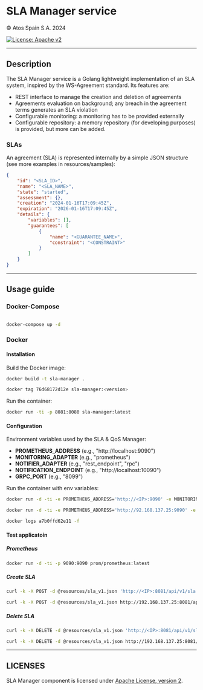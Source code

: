
# SLA Manager service 

&copy; Atos Spain S.A. 2024

[![License: Apache v2](https://img.shields.io/badge/License-Apache%20v2-blue.svg)](https://www.apache.org/licenses/LICENSE-2.0.html)

----------------------------

## Description

The SLA Manager service is a Golang lightweight implementation of an SLA system, inspired by the WS-Agreement standard. Its features are:

* REST interface to manage the creation and deletion of agreements
* Agreements evaluation on background; any breach in the agreement terms generates an SLA violation
* Configurable monitoring: a monitoring has to be provided externally
* Configurable repository: a memory repository (for developing purposes) is provided, but more can be added.

### SLAs 

An agreement (SLA) is represented internally by a simple JSON structure (see more examples in resources/samples):

```json
{
    "id": "<SLA_ID>",
    "name": "<SLA_NAME>",
    "state": "started",
    "assessment": {},
    "creation": "2024-01-16T17:09:45Z",
    "expiration": "2026-01-16T17:09:45Z",
    "details": {
        "variables": [],
        "guarantees": [
            {
                "name": "<GUARANTEE_NAME>",
                "constraint": "<CONSTRAINT>"
            }
        ]
    }
}
```

----------------------------

## Usage guide

### Docker-Compose

```bash

docker-compose up -d

```

### Docker

#### Installation

Build the Docker image:

```bash
docker build -t sla-manager .

docker tag 76d68172d12e sla-manager:<version>
```

Run the container:

```bash
docker run -ti -p 8081:8080 sla-manager:latest
```
    
#### Configuration

Environment variables used by the SLA & QoS Manager:

- **PROMETHEUS_ADDRESS** (e.g., "http://localhost:9090")
- **MONITORING_ADAPTER** (e.g., "prometheus")
- **NOTIFIER_ADAPTER** (e.g., "rest_endpoint", "rpc")
- **NOTIFICATION_ENDPOINT** (e.g., "http://localhost:10090")
- **GRPC_PORT** (e.g., "8099")
  
Run the container with env variables:

```bash
docker run -d -ti -e PROMETHEUS_ADDRESS='http://<IP>:9090' -e MONITORING_ADAPTER='prometheus' -e GRPC_PORT='8099' -p 8081:8080 sla-manager:latest

docker run -d -ti -e PROMETHEUS_ADDRESS='http://92.168.137.25:9090' -e MONITORING_ADAPTER='prometheus' -e GRPC_PORT='8099' -p 8081:8080 sla-manager:latest

docker logs a7b0ffd62e11 -f
```

#### Test applicatoin

##### Prometheus

```bash
docker run -d -ti -p 9090:9090 prom/prometheus:latest
```

##### Create SLA

```bash
curl -k -X POST -d @resources/sla_v1.json 'http://<IP>:8081/api/v1/sla'

curl -k -X POST -d @resources/sla_v1.json http://192.168.137.25:8081/api/v1/sla
```

##### Delete SLA

```bash
curl -k -X DELETE -d @resources/sla_v1.json 'http://<IP>:8081/api/v1/sla/<SLA_ID>'

curl -k -X DELETE -d @resources/sla_v1.json http://192.168.137.25:8081/api/v1/sla/test_rest_service_01-eZYsQZh6bPWMGsMYUENsAZ
```

----------------------------

## LICENSES
SLA Manager component is licensed under [Apache License, version 2](LICENSE).